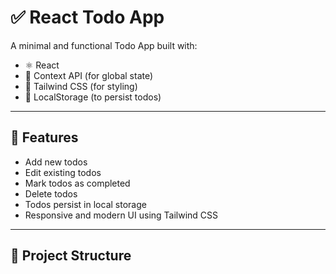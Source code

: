 # ✅ React Todo App

A minimal and functional Todo App built with:

- ⚛️ React
- 🧠 Context API (for global state)
- 💨 Tailwind CSS (for styling)
- 💾 LocalStorage (to persist todos)

---

## 🚀 Features

- Add new todos
- Edit existing todos
- Mark todos as completed
- Delete todos
- Todos persist in local storage
- Responsive and modern UI using Tailwind CSS

---

## 📁 Project Structure


